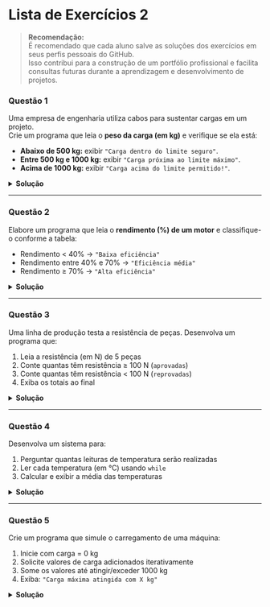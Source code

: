 # Lista de Exercícios 2

> **Recomendação:**  
É recomendado que cada aluno salve as soluções dos exercícios em seus perfis pessoais do GitHub.  
Isso contribui para a construção de um portfólio profissional e facilita consultas futuras
durante a aprendizagem e desenvolvimento de projetos.

### Questão 1 
Uma empresa de engenharia utiliza cabos para sustentar cargas em um projeto.  
Crie um programa que leia o **peso da carga (em kg)** e verifique se ela está:
- **Abaixo de 500 kg:** exibir `"Carga dentro do limite seguro"`.
- **Entre 500 kg e 1000 kg:** exibir `"Carga próxima ao limite máximo"`.
- **Acima de 1000 kg:** exibir `"Carga acima do limite permitido!"`.

<details>
<summary><strong>Solução</strong></summary>

```python
# Entrada de dados
peso = float(input("Digite o peso da carga (kg): "))

# Verificação das condições
if peso < 500:
    print("Carga dentro do limite seguro.")
elif peso <= 1000:
    print("Carga próxima ao limite máximo.")
else:
    print("Carga acima do limite permitido!")
```
</details> 

<hr>

### Questão 2
Elabore um programa que leia o **rendimento (%) de um motor** e classifique-o conforme a tabela:
- Rendimento < 40% → `"Baixa eficiência"`
- Rendimento entre 40% e 70% → `"Eficiência média"`
- Rendimento ≥ 70% → `"Alta eficiência"`

<details>
<summary><Strong>Solução</Strong></summary>

```python
    # Entrada de dados
    rendimento = float(input("Digite o rendimento do motor (%): "))

    # Estrutura condicional para classificação
    if rendimento < 40:
        print("Baixa eficiência.")
    elif rendimento < 70:
        print("Eficiência média.")
    else:
        print("Alta eficiência.") 
```
</details>

<hr>

### Questão 3 
Uma linha de produção testa a resistência de peças. Desenvolva um programa que:
1. Leia a resistência (em N) de 5 peças
2. Conte quantas têm resistência ≥ 100 N (`aprovadas`)
3. Conte quantas têm resistência < 100 N (`reprovadas`)
4. Exiba os totais ao final

<details>
<summary><Strong>Solução</Strong></summary>

```python
    # Inicialização dos contadores
    aprovadas = 0
    reprovadas = 0

    # Loop para ler a resistência de 5 peças
    for i in range(1, 6):
        resistencia = float(input(f"Digite a resistência da peça {i} (N): "))
    
        # Verificação de qualidade
        if resistencia >= 100:
            aprovadas += 1  # soma mais uma peça aprovada
        else:
            reprovadas += 1  # soma mais uma peça reprovada

    # Exibição do resultado
    print(f"Peças aprovadas: {aprovadas}")
    print(f"Peças reprovadas: {reprovadas}")
 
```
</details>

<hr>

### Questão 4 
Desenvolva um sistema para:
1. Perguntar quantas leituras de temperatura serão realizadas
2. Ler cada temperatura (em °C) usando `while`
3. Calcular e exibir a média das temperaturas

<details>
<summary><Strong>Solução</Strong></summary>

```python
    # Entrada de dados
    qtd_leituras = int(input("Quantas leituras de temperatura serão realizadas? "))

    # Inicialização de variáveis
    soma_temperaturas = 0
    contador = 0

    # Loop while para ler as temperaturas
    while contador < qtd_leituras:
        temp = float(input(f"Digite a temperatura {contador + 1} (°C): "))
        soma_temperaturas += temp # acumula as temperaturas
        contador += 1 # incrementa o contador

    # Cálculo da média
    media = soma_temperaturas / qtd_leituras

    # Exibição do resultado
    print(f"A média das temperaturas é: {media:.2f} °C")
 
```
</details>

<hr>

### Questão 5
Crie um programa que simule o carregamento de uma máquina:
1. Inicie com carga = 0 kg
2. Solicite valores de carga adicionados iterativamente
3. Some os valores até atingir/exceder 1000 kg
4. Exiba: `"Carga máxima atingida com X kg"`

<details>
<summary><Strong>Solução</Strong></summary>

```python
    # Inicializa a variável da carga total
    carga_total = 0

    # Loop até que a carga total atinja ou ultrapasse 1000 kg
    while carga_total < 1000:
        carga = float(input("Digite a carga adicionada (kg): "))
        carga_total += carga  # soma a carga ao total

    # Exibe a carga final
    print(f"Carga máxima atingida com {carga_total} kg.")
```
</details>  
